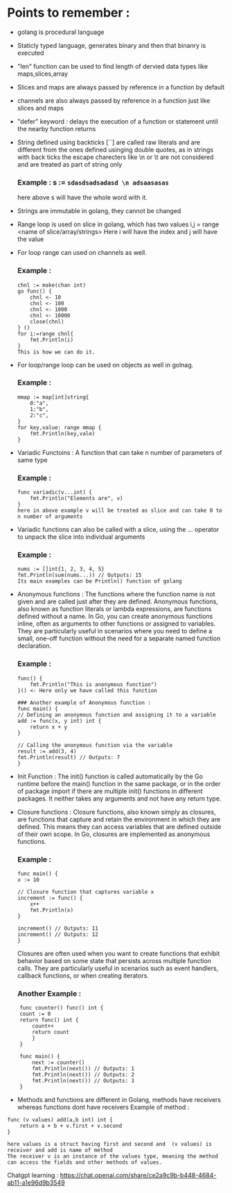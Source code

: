 # Points to remember : 
- golang is procedural language
- Staticly typed language, generates binary and then that binanry is executed
- "len" function can be used to find length of dervied data types like maps,slices,array
- Slices and maps are always passed by reference in a function by default
- channels are also always passed by reference in a function just like slices and maps
- "defer" keyword : delays the execution of a function or statement until the nearby function returns
- String defined using backticks [``] are called raw literals and are different from the ones defined usinging double quotes, as in strings with back ticks the escape charecters like \n or \t are not considered and are treated as part of string only
    ### Example : s := `sdasdsadsadasd \n adsaasasas`
    here above s will have the whole word with it.
- Strings are immutable in golang, they cannot be changed
- Range loop is used on slice in golang, which has two values i,j = range <name of slice/array/strings>
    Here i will have the index and j will have the value
- For loop range can used on channels as well.
    ### Example :
    ```
    chnl := make(chan int)
    go func() {
        chnl <- 10
        chnl <- 100
        chnl <- 1000
        chnl <- 10000
        close(chnl)
    } ()
    for i:=range chnl{
        fmt.Println(i)
    }
    This is how we can do it.
    ```
- For loop/range loop can be used on objects as well in golnag.
    ### Example : 
    ```
    mmap := map[int]string{
        0:"a",
        1:"b",
        2:"c",
    }
    for key,value: range mmap {
        fmt.Println(key,vale)
    }
    ```
- Variadic Functoins : A function that can take n number of parameters of same type
    ### Example : 
    ```
    func variadic(v...int) {
        fmt.Println("Elements are", v)
    }
    here in above example v will be treated as slice and can take 0 to n number of arguments
    ```
- Variadic functions can also be called with a slice, using the ... operator to unpack the slice into individual arguments
    ### Example : 
    ```
    nums := []int{1, 2, 3, 4, 5}
    fmt.Println(sum(nums...)) // Outputs: 15
    Its main examples can be Println() function of golang
    ```

- Anonymous functions : The functions where the function name is not given and are called just after they are defined.
    Anonymous functions, also known as function literals or lambda expressions, are functions defined without a name. In Go, you can create anonymous functions inline, often as arguments to other functions or assigned to variables. They are particularly useful in scenarios where you need to define a small, one-off function without the need for a separate named function declaration.
    ### Example : 
    ```
    func() {
        fmt.Println("This is anonymous function")
    }() <- Here only we have called this function

    ### Another example of Anonymous function : 
    func main() {
    // Defining an anonymous function and assigning it to a variable
    add := func(x, y int) int {
        return x + y
    }

    // Calling the anonymous function via the variable
    result := add(3, 4)
    fmt.Println(result) // Outputs: 7
    }
    ```
- Init Function : The init() function is called automatically by the Go runtime before the main() function in the same package, or in the order of package import if there are multiple init() functions in different packages.
It neither takes any arguments and not have any return type.

- Closure functions : Closure functions, also known simply as closures, are functions that capture and retain the environment in which they are defined. This means they can access variables that are defined outside of their own scope. In Go, closures are implemented as anonymous functions.
    ### Example : 
    ```
    func main() {
    x := 10

    // Closure function that captures variable x
    increment := func() {
        x++
        fmt.Println(x)
    }

    increment() // Outputs: 11
    increment() // Outputs: 12
    }
    ```
    Closures are often used when you want to create functions that exhibit behavior based on some state that persists across multiple function calls. They are particularly useful in scenarios such as event handlers, callback functions, or when creating iterators.

    ### Another Example : 
```
    func counter() func() int {
    count := 0
    return func() int {
        count++
        return count
        }
    }

    func main() {
        next := counter()
        fmt.Println(next()) // Outputs: 1
        fmt.Println(next()) // Outputs: 2
        fmt.Println(next()) // Outputs: 3
    }
```
- Methods and functions are different in Golang, methods have receivers whereas functions dont have receivers
Example of method : 
```
func (v values) add(a,b int) int {
    return a + b + v.first + v.second
}

here values is a struct having first and second and  (v values) is receiver and add is name of method
The receiver v is an instance of the values type, meaning the method can access the fields and other methods of values.
```






Chatgpt learning : https://chat.openai.com/share/ce2a9c9b-b448-4684-ab11-a1e96d9b3549
